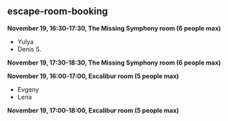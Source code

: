 ## escape-room-booking

**November 19, 16:30-17:30, The Missing Symphony room (6 people max)**

- Yulya
- Denis S.


**November 19, 17:30-18:30, The Missing Symphony room (6 people max)**



**November 19, 16:00-17:00, Excalibur room (5 people max)**

- Evgeny
- Lena


**November 19, 17:00-18:00, Excalibur room (5 people max)**
